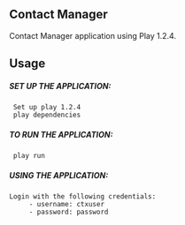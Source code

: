 ## Contact Manager
 
 Contact Manager application using Play 1.2.4.
 
 ## Usage
     
 ##### SET UP THE APPLICATION:
     Set up play 1.2.4
     play dependencies
 
 
 ##### TO RUN THE APPLICATION:
     play run
 
 
 ##### USING THE APPLICATION:
    Login with the following credentials:
         - username: ctxuser
         - password: password